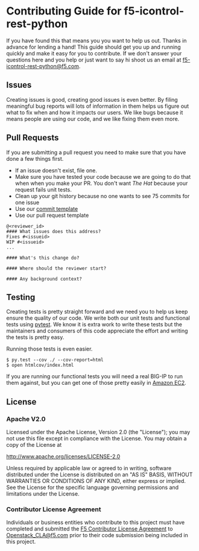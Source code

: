 <!--
Copyright 2015-2016 F5 Networks Inc.

Licensed under the Apache License, Version 2.0 (the "License");
you may not use this file except in compliance with the License.
You may obtain a copy of the License at

   http://www.apache.org/licenses/LICENSE-2.0

Unless required by applicable law or agreed to in writing, software
distributed under the License is distributed on an "AS IS" BASIS,
WITHOUT WARRANTIES OR CONDITIONS OF ANY KIND, either express or implied.
See the License for the specific language governing permissions and
limitations under the License.
-->

# Contributing Guide for f5-icontrol-rest-python
If you have found this that means you you want to help us out.  Thanks in advance for lending a hand! This guide should
get you up and running quickly and make it easy for you to contribute.  If we don't answer your questions here and you
help or just want to say hi shoot us an email at f5-icontrol-rest-python@f5.com.

## Issues
Creating issues is good, creating good issues is even better.  By filing meaningful bug reports will lots of information
 in them helps us figure out what to fix when and how it impacts our users.  We like bugs because it means people are
 using our code, and we like fixing them even more.
 
## Pull Requests
If you are submitting a pull request you need to make sure that you have done a few things first.

* If an issue doesn't exist, file one.
* Make sure you have tested your code because we are going to do that when when you make your PR.  You don't want 
_The Hat_ because your request fails unit tests.
*  Clean up your git history because no one wants to see 75 commits for one issue
*  Use our [commit template](.git-commit-template.txt)
*  Use our pull request template

```
@<reviewer_id>
#### What issues does this address?
Fixes #<issueid>
WIP #<issueid>
...

#### What's this change do?

#### Where should the reviewer start?

#### Any background context?
```

## Testing
Creating tests is pretty straight forward and we need you to help us keep ensure
the quality of our code.  We write both our unit tests and functional tests
using [pytest](http://pytest.org).  We know it is extra work to write these
tests but the maintainers and consumers of this code appreciate the effort and
 writing the tests is pretty easy.
 
 Running those tests is even easier.
 ```shell
 $ py.test --cov ./ --cov-report=html
 $ open htmlcov/index.html
 ```
 If you are running our functional tests you will need a real BIG-IP to run
 them against, but you can get one of those pretty easily in [Amazon EC2](https://aws.amazon.com/marketplace/pp/B00JL3UASY/ref=srh_res_product_title?ie=UTF8&sr=0-10&qid=1449332167461).

## License
 
### Apache V2.0
Licensed under the Apache License, Version 2.0 (the "License");
you may not use this file except in compliance with the License.
You may obtain a copy of the License at
 
http://www.apache.org/licenses/LICENSE-2.0
 
Unless required by applicable law or agreed to in writing, software
distributed under the License is distributed on an "AS IS" BASIS,
WITHOUT WARRANTIES OR CONDITIONS OF ANY KIND, either express or implied.
See the License for the specific language governing permissions and
limitations under the License.
 
### Contributor License Agreement
Individuals or business entities who contribute to this project must have completed and submitted the [F5 Contributor License Agreement](http://f5-openstack-docs.readthedocs.org/en/latest/cla_landing.html) to Openstack_CLA@f5.com prior to their
code submission being included in this project.
